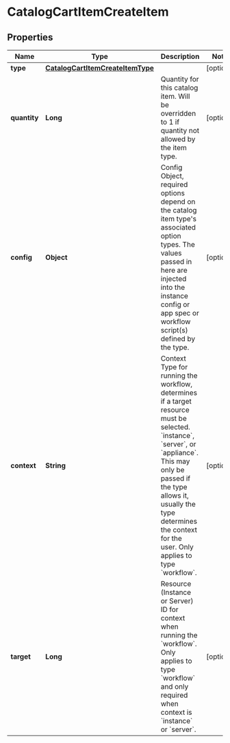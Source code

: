 

# CatalogCartItemCreateItem

## Properties

Name | Type | Description | Notes
------------ | ------------- | ------------- | -------------
**type** | [**CatalogCartItemCreateItemType**](CatalogCartItemCreateItemType.md) |  |  [optional]
**quantity** | **Long** | Quantity for this catalog item. Will be overridden to 1 if quantity not allowed by the item type.  |  [optional]
**config** | **Object** | Config Object, required options depend on the catalog item type&#39;s associated option types. The values passed in here are injected into the instance config or app spec or workflow script(s) defined by the type.  |  [optional]
**context** | **String** | Context Type for running the workflow, determines if a target resource must be selected. &#x60;instance&#x60;, &#x60;server&#x60;, or &#x60;appliance&#x60;. This may only be passed if the type allows it, usually the type determines the context for the user. Only applies to type &#x60;workflow&#x60;.  |  [optional]
**target** | **Long** | Resource (Instance or Server) ID for context when running the &#x60;workflow&#x60;. Only applies to type &#x60;workflow&#x60; and only required when context is &#x60;instance&#x60; or &#x60;server&#x60;.  |  [optional]



